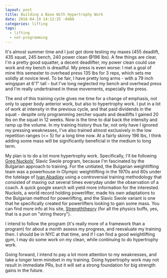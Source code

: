 ```yaml
---
layout: post
title: Building a Base With Hypertrophy Work
date: 2016-04-19 14:12:25 -0400
categories: lifting
tags:
  - lifting
  - not-programming
---
```


It's almost summer time and I just got done testing my maxes (455 deadlift, 435
squat, 245 bench, 240 power clean @196 lbs).  A few things are clear, I'm a
pretty good squatter, a decent deadlifter, my power clean could use work and my
bench is dreadful. My press is even worse: I met a goal of mine this semester
to overhead press 135 lbs for 3 reps, which sets me solidly at novice level. To
be fair, I have pretty long arms - with a 79 inch wingspan at 6'1" tall - but
I've long neglected my bench and overhead press and I'm really undertrained in
these movements, especially the press.

The end of this training cycle gives me time for a change of emphasis, not only
to upper body anterior work, but also to hypertrophy work. I put in a lot of
work at intensity in the previous cycle, and that paid dividends in the squat -
despite only programming zercher squats and deadlifts I gained 20 lbs on the
squat in 12 weeks. Now is the time to dial back the intensity and ramp up the
volume. In my training history thus far, not only have I ignored my pressing
weaknesses, I've also trained almost exclusively in the low repetition ranges
(<= 5) for a long time now.  At a fairly skinny 196 lbs, I think adding some
mass will be significantly beneficial in the medium to long term.

My plan is to do a lot more hypertrophy work. Specifically, I'll be following
[Greg Nuckols'][strength-theory] Slavic Swole program, because I'm fascinated
by the Bulgarian approach to training. For the unitiated, the Bulgarian
weightlifting team was a powerhouse in Olympic weightlifting in the 1970s and
80s under the tutelage of [Ivan Abadjiev][abadjiev] using a controversial
training methodology that consisted of maxing out several times everyday under
the observation of a coach. A quick google search will yield more information
for the interested.  Nuckols, a world record holding powerlifter, made his own
adaptations to the Bulgarian method for powerlifting, and the Slavic Swole
variant is one that he specifically created for powerlifters looking to gain
some mass. You can find more info at his site,
[Strengththeory][strength-theory] (for all the physics buffs, yes, that is a
pun on "string theory").

[strength-theory]: https://strengtheory.com/ 
[abadjiev]: https://en.wikipedia.org/wiki/Ivan_Abadjiev

I intend to follow the program (it's really more of a framework than a program)
for about a month assess my progress, and reevaluate my training then. I should
be in NYC at that time, and if I can find a good weightlifting gym, I may do
some work on my clean, while continuing to do hypertrophy work.

Going forward, I intend to pay a lot more attention to my weaknesses, and take
a longer term mindset in my training. Doing hypertrophy work may not result in
immediate PRs, but it will set a strong foundation for big strength gains in
the future.
